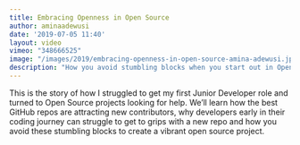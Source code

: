 ```yaml
---
title: Embracing Openness in Open Source
author: aminaadewusi
date: '2019-07-05 11:40'
layout: video
vimeo: "348666525"
image: "/images/2019/embracing-openness-in-open-source-amina-adewusi.jpg"
description: "How you avoid stumbling blocks when you start out in Open Source projects"
---
```


This is the story of how I struggled to get my first Junior Developer role and turned to Open Source projects looking for help. We’ll learn how the best GitHub repos are attracting new contributors, why developers early in their coding journey can struggle to get to grips with a new repo and how you avoid these stumbling blocks to create a vibrant open source project.
